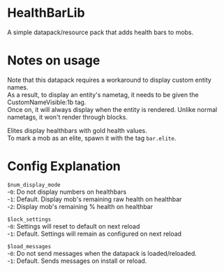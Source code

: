 # HealthBarLib
 A simple datapack/resource pack that adds health bars to mobs.  

# Notes on usage  
Note that this datapack requires a workaround to display custom entity names.  
As a result, to display an entity's nametag, it needs to be given the CustomNameVisible:1b tag.  
Once on, it will always display when the entity is rendered. Unlike normal nametags, it won't render through blocks.  
  
Elites display healthbars with gold health values.  
To mark a mob as an elite, spawn it with the tag `bar.elite`.  
  
# Config Explanation  
  
`$num_display_mode`  
    -`0`: Do not display numbers on healthbars  
    -`1`: Default. Display mob's remaining raw health on healthbar  
    -`2`: Display mob's remaining % health on healthbar  
  
`$lock_settings`  
    -`0`: Settings will reset to default on next reload  
    -`1`: Default. Settings will remain as configured on next reload  

`$load_messages`  
    -`0`: Do not send messages when the datapack is loaded/reloaded.  
    -`1`: Default. Sends messages on install or reload.  
